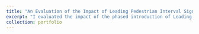 ```yaml
---
title: "An Evaluation of the Impact of Leading Pedestrian Interval Signals in NYC"
excerpt: "I evaluated the impact of the phased introduction of Leading Pedestrian Interval Signals (LPIs) on collision and injury outcomes at 12,987 signalized traffic intersections in New York City over the course of 25 quarters from 2012 to 2018.<br/><img src='/images/TotalNoCollisionQuartiles500by300.png'>(https://jeremysze.github.io/LPIS/)"
collection: portfolio
---
```


